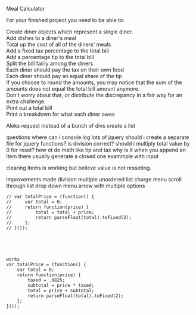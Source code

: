 Meal Calculator 

For your finished project you need to be able to:

Create diner objects which represent a single diner.<br>
Add dishes to a diner's meal<br>
Total up the cost of all of the diners' meals<br>
Add a fixed tax percentage to the total bill<br>
Add a percentage tip to the total bill<br>
Split the bill fairly among the diners<br>
Each diner should pay the tax on their own food<br>
Each diner should pay an equal share of the tip<br>
If you choose to round the amounts, you may notice that the sum of the amounts does not equal the total bill amount anymore.<br>
Don't worry about that, or distribute the discrepancy in a fair way for an extra challenge.<br>
Print out a total bill<br>
Print a breakdown for what each diner owes<br>


Aleks request
instead of a bunch of divs create a list

questions
where can i console.log
lots of jquery 
should i create a separate file for jquery functions?
is division correct?
should i multiply total value by 0 for reset?
how ot do math like tip and tax
why is it when you append an item there usually generate a closed one exammple with input 

clearing items is working but believe value is not resseting.

improvements made
division
multiple
unordered list
charge menu
scroll through list
drop down menu arrow with multiple options



    // var totalPrice = (function() {
    //     var total = 0;
    //     return function(price) {
    //         total = total + price;
    //         return parseFloat(total).toFixed(2);
    //     };
    // }());





    works     
    var totalPrice = (function() {
        var total = 0;
        return function(price) {
            taxed = .0825;
            subtotal = price * taxed;
            total = price + subtotal; 
            return parseFloat(total).toFixed(2);
        };
    }());